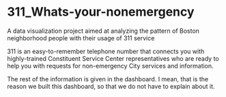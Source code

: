# 311_Whats-your-nonemergency
A data visualization project aimed at analyzing the pattern of Boston neighborhood people with their usage of 311 service 

311 is an easy-to-remember telephone number that connects you with highly-trained Constituent Service Center representatives who are ready to help you with requests for non-emergency City services and information.

The rest of the information is given in the dashboard. I mean, that is the reason we built this dashboard, so that we do not have to explain about it. 
